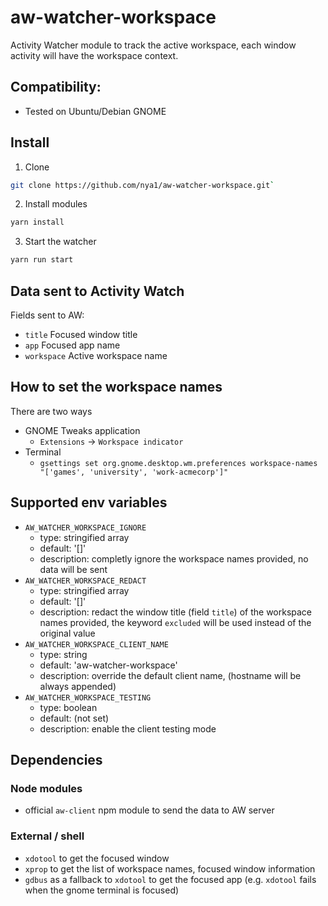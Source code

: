 
# aw-watcher-workspace

Activity Watcher module to track the active workspace, each window activity will have the workspace context.

## Compatibility:
- Tested on Ubuntu/Debian GNOME

## Install

1. Clone
```sh
git clone https://github.com/nya1/aw-watcher-workspace.git`
```
2. Install modules
```sh
yarn install
```
3. Start the watcher
```sh
yarn run start
```

## Data sent to Activity Watch

Fields sent to AW:

- `title` Focused window title
- `app` Focused app name
- `workspace` Active workspace name

## How to set the workspace names

There are two ways

- GNOME Tweaks application
  - `Extensions` -> `Workspace indicator`
- Terminal
  - `gsettings set org.gnome.desktop.wm.preferences workspace-names "['games', 'university', 'work-acmecorp']"`


## Supported env variables

- `AW_WATCHER_WORKSPACE_IGNORE`
  - type: stringified array
  - default: '[]'
  - description: completly ignore the workspace names provided, no data will be sent
- `AW_WATCHER_WORKSPACE_REDACT`
  - type: stringified array
  - default: '[]'
  - description: redact the window title (field `title`) of the workspace names provided, the keyword `excluded` will be used instead of the original value
- `AW_WATCHER_WORKSPACE_CLIENT_NAME`
  - type: string
  - default: 'aw-watcher-workspace'
  - description: override the default client name, (hostname will be always appended)
- `AW_WATCHER_WORKSPACE_TESTING`
  - type: boolean
  - default: (not set)
  - description: enable the client testing mode

## Dependencies

### Node modules

- official `aw-client` npm module to send the data to AW server

### External / shell

- `xdotool` to get the focused window
- `xprop` to get the list of workspace names, focused window information 
- `gdbus` as a fallback to `xdotool` to get the focused app (e.g. `xdotool` fails when the gnome terminal is focused)
